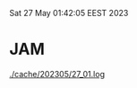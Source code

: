 Sat 27 May 01:42:05 EEST 2023
# JAM
<a href='./cache/202305/27_01.log'>./cache/202305/27_01.log</a>
